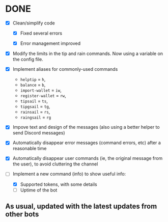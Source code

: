 # DONE

- [x] Clean/simplify code

    - [x] Fixed several errors

    - [x] Error management improved

- [x] Modify the limits in the tip and rain commands. Now using a variable on the config file.

- [x] Implement aliases for commonly-used commands

     - `helptip` = `h`,
     - `balance` = `b`,
     - `import-wallet` = `iw`,
     - `register-wallet` = `rw`,
     - `tipsail` = `ts`,
     - `tipgsail` = `tg`,
     - `rainsail` = `rs`,
     - `raingsail` = `rg`

- [x] Impove text and design of the messages (also using a better helper to send Discord messages)

- [x] Automatically disappear error messages (command errors, etc) after a reasonable time

- [x] Automatically disappear user commands (ie, the original message from the user), to avoid cluttering the channel

- [ ] Implement a new command (info) to show useful info:

    - [X] Supported tokens, with some details
    - [ ] Uptime of the bot

## As usual, updated with the latest updates from other bots